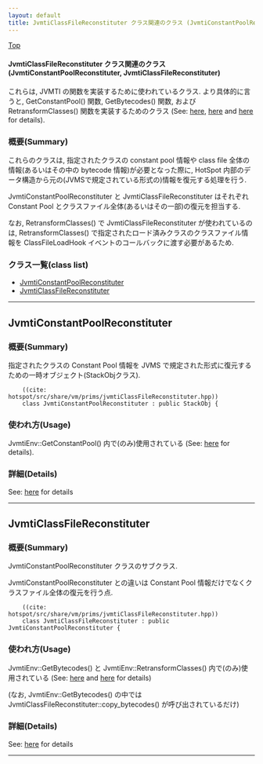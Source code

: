 ```yaml
---
layout: default
title: JvmtiClassFileReconstituter クラス関連のクラス (JvmtiConstantPoolReconstituter, JvmtiClassFileReconstituter)
---
```

[Top](../index.html)

#### JvmtiClassFileReconstituter クラス関連のクラス (JvmtiConstantPoolReconstituter, JvmtiClassFileReconstituter)

これらは, JVMTI の関数を実装するために使われているクラス.
より具体的に言うと, GetConstantPool() 関数, GetBytecodes() 関数, および RetransformClasses() 関数を実装するためのクラス
(See: [here](no2935xEp.html), [here](no2935Lnd.html) and [here](no2935-Vj.html) for details).

### 概要(Summary)
これらのクラスは, 指定されたクラスの constant pool 情報や class file 全体の情報(あるいはその中の bytecode 情報)が必要となった際に,
HotSpot 内部のデータ構造から元の(JVMSで規定されている形式の)情報を復元する処理を行う.

JvmtiConstantPoolReconstituter と JvmtiClassFileReconstituter はそれぞれ
Constant Pool とクラスファイル全体(あるいはその一部)の復元を担当する.

なお, RetransformClasses() で JvmtiClassFileReconstituter が使われているのは,
RetransformClasses() で指定されたロード済みクラスのクラスファイル情報を ClassFileLoadHook イベントのコールバックに渡す必要があるため.


### クラス一覧(class list)

  * [JvmtiConstantPoolReconstituter](#noChndGVhE)
  * [JvmtiClassFileReconstituter](#noSnustF7j)


---
## <a name="noChndGVhE" id="noChndGVhE">JvmtiConstantPoolReconstituter</a>

### 概要(Summary)
指定されたクラスの Constant Pool 情報を 
JVMS で規定された形式に復元するための一時オブジェクト(StackObjクラス).


```
    ((cite: hotspot/src/share/vm/prims/jvmtiClassFileReconstituter.hpp))
    class JvmtiConstantPoolReconstituter : public StackObj {
```

### 使われ方(Usage)
JvmtiEnv::GetConstantPool() 内で(のみ)使用されている (See: [here](no2935xEp.html) for details).




### 詳細(Details)
See: [here](../doxygen/classJvmtiConstantPoolReconstituter.html) for details

---
## <a name="noSnustF7j" id="noSnustF7j">JvmtiClassFileReconstituter</a>

### 概要(Summary)
JvmtiConstantPoolReconstituter クラスのサブクラス.

JvmtiConstantPoolReconstituter との違いは Constant Pool 情報だけでなくクラスファイル全体の復元を行う点.


```
    ((cite: hotspot/src/share/vm/prims/jvmtiClassFileReconstituter.hpp))
    class JvmtiClassFileReconstituter : public JvmtiConstantPoolReconstituter {
```

### 使われ方(Usage)
JvmtiEnv::GetBytecodes() と JvmtiEnv::RetransformClasses() 内で(のみ)使用されている (See: [here](no2935Lnd.html) and [here](no2935-Vj.html) for details)

(なお, JvmtiEnv::GetBytecodes() の中では JvmtiClassFileReconstituter::copy_bytecodes() が呼び出されているだけ)




### 詳細(Details)
See: [here](../doxygen/classJvmtiClassFileReconstituter.html) for details

---
